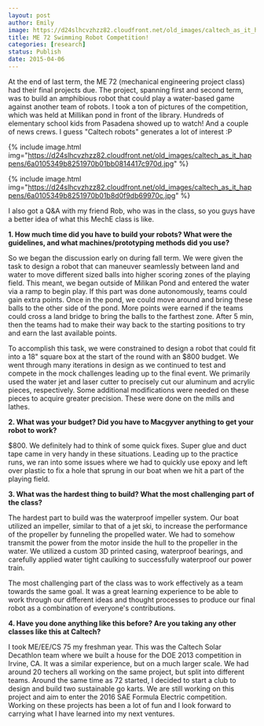 ```yaml
---
layout: post
author: Emily
image: https://d24slhcvzhzz82.cloudfront.net/old_images/caltech_as_it_happens/6a0105349b8251970b01b8d0f9db4e970c.jpg
title: ME 72 Swimming Robot Competition! 
categories: [research]
status: Publish
date: 2015-04-06
---
```



At the end of last term, the ME 72 (mechanical engineering project class) had their final projects due. The project, spanning first and second term, was to build an amphibious robot that could play a water-based game against another team of robots. I took a ton of pictures of the competition, which was held at Millikan pond in front of the library. Hundreds of elementary school kids from Pasadena showed up to watch! And a couple of news crews. I guess "Caltech robots" generates a lot of interest :P


{% include image.html img="https://d24slhcvzhzz82.cloudfront.net/old_images/caltech_as_it_happens/6a0105349b8251970b01bb0814417c970d.jpg" %}


{% include image.html img="https://d24slhcvzhzz82.cloudfront.net/old_images/caltech_as_it_happens/6a0105349b8251970b01b8d0f9db69970c.jpg" %}

I also got a Q&amp;A with my friend Rob, who was in the class, so you guys have a better idea of what this MechE class is like.

**1. How much time did you have to build your robots? What were the guidelines, and what machines/prototyping methods did you use?**

So we began the discussion early on during fall term. We were given the task to design a robot that can maneuver seamlessly between land and water to move different sized balls into higher scoring zones of the playing field. This meant, we began outside of Milikan Pond and entered the water via a ramp to begin play. If this part was done autonomously, teams could gain extra points. Once in the pond, we could move around and bring these balls to the other side of the pond. More points were earned if the teams could cross a land bridge to bring the balls to the farthest zone. After 5 min, then the teams had to make their way back to the starting positions to try and earn the last available points.

To accomplish this task, we were constrained to design a robot that could fit into a 18" square box at the start of the round with an $800 budget. We went through many iterations in design as we continued to test and compete in the mock challenges leading up to the final event. We primarily used the water jet and laser cutter to precisely cut our aluminum and acrylic pieces, respectively. Some additional modifications were needed on these pieces to acquire greater precision. These were done on the mills and lathes.

**2. What was your budget? Did you have to Macgyver anything to get your robot to work?**

$800. We definitely had to think of some quick fixes. Super glue and duct tape came in very handy in these situations. Leading up to the practice runs, we ran into some issues where we had to quickly use epoxy and left over plastic to fix a hole that sprung in our boat when we hit a part of the playing field.

**3. What was the hardest thing to build? What the most challenging part of the class?**

The hardest part to build was the waterproof impeller system. Our boat utilized an impeller, similar to that of a jet ski, to increase the performance of the propeller by funneling the propelled water. We had to somehow transmit the power from the motor inside the hull to the propeller in the water. We utilized a custom 3D printed casing, waterproof bearings, and carefully applied water tight caulking to successfully waterproof our power train.

The most challenging part of the class was to work effectively as a team towards the same goal. It was a great learning experience to be able to work through our different ideas and thought processes to produce our final robot as a combination of everyone's contributions.

**4. Have you done anything like this before? Are you taking any other classes like this at Caltech?**

I took ME/EE/CS 75 my freshman year. This was the Caltech Solar Decathlon team where we built a house for the DOE 2013 competition in Irvine, CA. It was a similar experience, but on a much larger scale. We had around 20 techers all working on the same project, but split into different teams. Around the same time as 72 started, I decided to start a club to design and build two sustainable go karts. We are still working on this project and aim to enter the 2016 SAE Formula Electric competition. Working on these projects has been a lot of fun and I look forward to carrying what I have learned into my next ventures.


